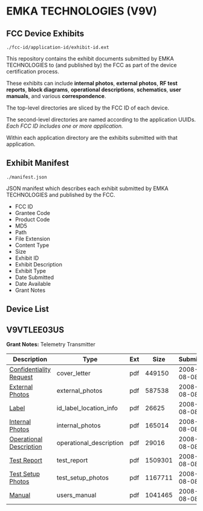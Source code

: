 # EMKA TECHNOLOGIES (V9V)
## FCC Device Exhibits

```
./fcc-id/application-id/exhibit-id.ext
```

This repository contains the exhibit documents submitted by EMKA TECHNOLOGIES to (and published by) the FCC as part of the device certification process.

These exhibits can include **internal photos**, **external photos**, **RF test reports**, **block diagrams**, **operational descriptions**, **schematics**, **user manuals**, and various **correspondence**.

The top-level directories are sliced by the FCC ID of each device.

The second-level directories are named according to the application UUIDs. *Each FCC ID includes one or more application.*

Within each application directory are the exhibits submitted with that application. 

## Exhibit Manifest

```
./manifest.json
```

JSON manifest which describes each exhibit submitted by EMKA TECHNOLOGIES and published by the FCC.

- FCC ID
- Grantee Code
- Product Code
- MD5
- Path
- File Extension
- Content Type
- Size
- Exhibit ID
- Exhibit Description
- Exhibit Type
- Date Submitted
- Date Available
- Grant Notes

## Device List
## V9VTLEE03US
**Grant Notes:** Telemetry Transmitter

| Description | Type | Ext | Size | Submitted | Available |
| ----------- | ---- | --- | ---- | --------- | --------- |
| [Confidentiality Request](V9VTLEE03US/6ecc0a9f5214f3d6cdf7ce59eca3bd3a/982605.pdf) | cover_letter | pdf | 449150 | 2008-08-08 | 2008-08-08 |
| [External Photos](V9VTLEE03US/6ecc0a9f5214f3d6cdf7ce59eca3bd3a/982597.pdf) | external_photos | pdf | 587538 | 2008-08-08 | 2008-08-08 |
| [Label](V9VTLEE03US/6ecc0a9f5214f3d6cdf7ce59eca3bd3a/982598.pdf) | id_label_location_info | pdf | 26625 | 2008-08-08 | 2008-08-08 |
| [Internal Photos](V9VTLEE03US/6ecc0a9f5214f3d6cdf7ce59eca3bd3a/982599.pdf) | internal_photos | pdf | 165014 | 2008-08-08 | 2008-08-08 |
| [Operational Description](V9VTLEE03US/6ecc0a9f5214f3d6cdf7ce59eca3bd3a/982600.pdf) | operational_description | pdf | 29016 | 2008-08-08 | 2008-08-08 |
| [Test Report](V9VTLEE03US/6ecc0a9f5214f3d6cdf7ce59eca3bd3a/982602.pdf) | test_report | pdf | 1509301 | 2008-08-08 | 2008-08-08 |
| [Test Setup Photos](V9VTLEE03US/6ecc0a9f5214f3d6cdf7ce59eca3bd3a/982603.pdf) | test_setup_photos | pdf | 1167711 | 2008-08-08 | 2008-08-08 |
| [Manual](V9VTLEE03US/6ecc0a9f5214f3d6cdf7ce59eca3bd3a/982604.pdf) | users_manual | pdf | 1041465 | 2008-08-08 | 2008-08-08 |
